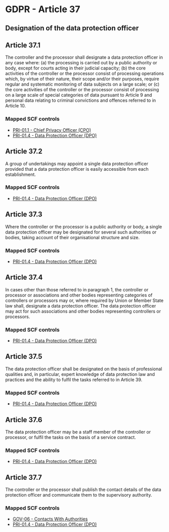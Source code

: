 # GDPR - Article 37
## Designation of the data protection officer


## Article 37.1
The controller and the processor shall designate a data protection officer in any case where:
(a) the processing is carried out by a public authority or body, except for courts acting in their judicial capacity;
(b) the core activities of the controller or the processor consist of processing operations which, by virtue of their nature, their scope and/or their purposes, require regular and systematic monitoring of data subjects on a large scale; or
(c) the core activities of the controller or the processor consist of processing on a large scale of special categories of data pursuant to Article 9 and personal data relating to criminal convictions and offences referred to in Article 10.

### Mapped SCF controls
- [PRI-01.1 - Chief Privacy Officer (CPO)](../scf/pri-011-chiefprivacyofficercpo.md)
- [PRI-01.4 - Data Protection Officer (DPO)](../scf/pri-014-dataprotectionofficerdpo.md)

## Article 37.2
A group of undertakings may appoint a single data protection officer provided that a data protection officer is easily accessible from each establishment.

### Mapped SCF controls
- [PRI-01.4 - Data Protection Officer (DPO)](../scf/pri-014-dataprotectionofficerdpo.md)

## Article 37.3
Where the controller or the processor is a public authority or body, a single data protection officer may be designated for several such authorities or bodies, taking account of their organisational structure and size.

### Mapped SCF controls
- [PRI-01.4 - Data Protection Officer (DPO)](../scf/pri-014-dataprotectionofficerdpo.md)

## Article 37.4
In cases other than those referred to in paragraph 1, the controller or processor or associations and other bodies representing categories of controllers or processors may or, where required by Union or Member State law shall, designate a data protection officer. The data protection officer may act for such associations and other bodies representing controllers or processors.

### Mapped SCF controls
- [PRI-01.4 - Data Protection Officer (DPO)](../scf/pri-014-dataprotectionofficerdpo.md)

## Article 37.5
The data protection officer shall be designated on the basis of professional qualities and, in particular, expert knowledge of data protection law and practices and the ability to fulfil the tasks referred to in Article 39.

### Mapped SCF controls
- [PRI-01.4 - Data Protection Officer (DPO)](../scf/pri-014-dataprotectionofficerdpo.md)

## Article 37.6
The data protection officer may be a staff member of the controller or processor, or fulfil the tasks on the basis of a service contract.

### Mapped SCF controls
- [PRI-01.4 - Data Protection Officer (DPO)](../scf/pri-014-dataprotectionofficerdpo.md)

## Article 37.7
The controller or the processor shall publish the contact details of the data protection officer and communicate them to the supervisory authority.

### Mapped SCF controls
- [GOV-06 - Contacts With Authorities](../scf/gov-06-contactswithauthorities.md)
- [PRI-01.4 - Data Protection Officer (DPO)](../scf/pri-014-dataprotectionofficerdpo.md)
